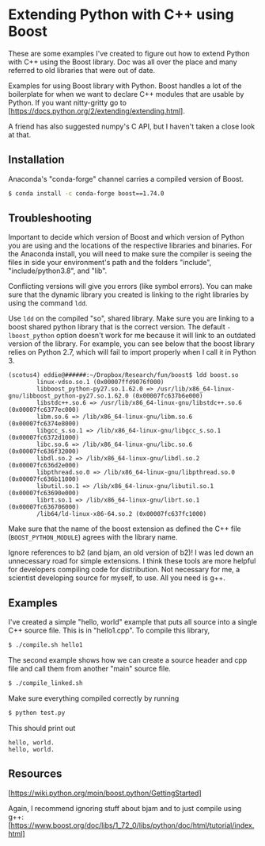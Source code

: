 # Extending Python with C++ using Boost

These are some examples I've created to figure out how to extend Python with C++ using the
Boost library. Doc was all over the place and many referred to old libraries that were out
of date.

Examples for using Boost library with Python. Boost handles a lot of the boilerplate for
when we want to declare C++ modules that are usable by Python. If you want nitty-gritty go
to [https://docs.python.org/2/extending/extending.html].

A friend has also suggested numpy's C API, but I haven't taken a close look at that.


## Installation
Anaconda's "conda-forge" channel carries a compiled version of Boost.
```bash
$ conda install -c conda-forge boost==1.74.0
```


## Troubleshooting
Important to decide which version of Boost and which version of Python you are using and
the locations of the respective libraries and binaries. For the Anaconda install, you will
need to make sure the compiler is seeing the files in side your environment's path and the
folders "include", "include/python3.8", and "lib".

Conflicting versions will give you errors (like symbol errors). You can make sure that the
dynamic library you created is linking to the right libraries by using the command `ldd`.

Use `ldd` on the compiled "so", shared library. Make sure you are linking to a boost
shared python library that is the correct version. The default `-lboost_python` option
doesn't work for me because it will link to an outdated version of the library. For
example, you can see below that the boost library relies on Python 2.7, which will fail to
import properly when I call it in Python 3.
```
(scotus4) eddie@######:~/Dropbox/Research/fun/boost$ ldd boost.so                                                
        linux-vdso.so.1 (0x00007ffd9076f000)                                                                            
        libboost_python-py27.so.1.62.0 => /usr/lib/x86_64-linux-gnu/libboost_python-py27.so.1.62.0 (0x00007fc637b6e000) 
        libstdc++.so.6 => /usr/lib/x86_64-linux-gnu/libstdc++.so.6 (0x00007fc6377ec000)                                 
        libm.so.6 => /lib/x86_64-linux-gnu/libm.so.6 (0x00007fc6374e8000)                                               
        libgcc_s.so.1 => /lib/x86_64-linux-gnu/libgcc_s.so.1 (0x00007fc6372d1000)                                       
        libc.so.6 => /lib/x86_64-linux-gnu/libc.so.6 (0x00007fc636f32000)                                               
        libdl.so.2 => /lib/x86_64-linux-gnu/libdl.so.2 (0x00007fc636d2e000)                                             
        libpthread.so.0 => /lib/x86_64-linux-gnu/libpthread.so.0 (0x00007fc636b11000)                                   
        libutil.so.1 => /lib/x86_64-linux-gnu/libutil.so.1 (0x00007fc63690e000)                                         
        librt.so.1 => /lib/x86_64-linux-gnu/librt.so.1 (0x00007fc636706000)                                             
        /lib64/ld-linux-x86-64.so.2 (0x00007fc637fc1000)                                                                
```

Make sure that the name of the boost extension as defined the C++ file
(`BOOST_PYTHON_MODULE`) agrees with the library name.

Ignore references to b2 (and bjam, an old version of b2)! I was led down an unnecessary
road for simple extensions. I think these tools are more helpful for developers compiling
code for distribution. Not necessary for me, a scientist developing source for myself, to
use. All you need is g++.



## Examples
I've created a simple "hello, world" example that puts all source into a single C++ source
file. This is in "hello1.cpp". To compile this library,
```bash
$ ./compile.sh hello1
```

The second example shows how we can create a source header and cpp file and call them from
another "main" source file.
```bash
$ ./compile_linked.sh
```

Make sure everything compiled correctly by running
```bash
$ python test.py
```
This should print out
```
hello, world.
hello, world.
```


## Resources
[https://wiki.python.org/moin/boost.python/GettingStarted]

Again, I recommend ignoring stuff about bjam and to just compile using g++:
[https://www.boost.org/doc/libs/1_72_0/libs/python/doc/html/tutorial/index.html]

